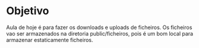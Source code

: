  # Objetivo

Aula de hoje é para fazer os downloads e uploads de ficheiros.
Os ficheiros vao ser armazenados na diretoria public/ficheiros, pois é um 
bom local para armazenar estaticamente ficheiros.